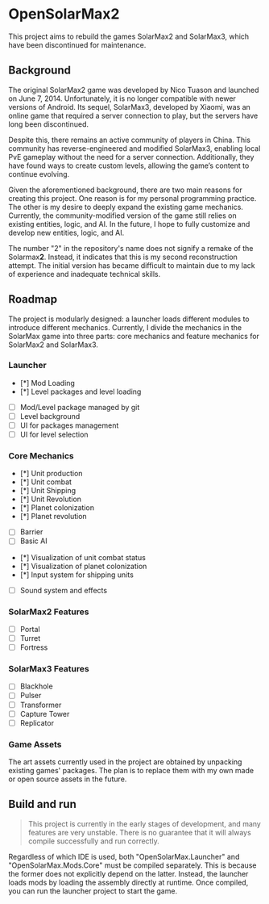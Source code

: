 # OpenSolarMax2

This project aims to rebuild the games SolarMax2 and SolarMax3, which have been discontinued for maintenance.

## Background

The original SolarMax2 game was developed by Nico Tuason and launched on June 7, 2014. Unfortunately, it is no longer compatible with newer versions of Android. Its sequel, SolarMax3, developed by Xiaomi, was an online game that required a server connection to play, but the servers have long been discontinued.

Despite this, there remains an active community of players in China. This community has reverse-engineered and modified SolarMax3, enabling local PvE gameplay without the need for a server connection. Additionally, they have found ways to create custom levels, allowing the game’s content to continue evolving.

Given the aforementioned background, there are two main reasons for creating this project. One reason is for my personal programming practice. The other is my desire to deeply expand the existing game mechanics. Currently, the community-modified version of the game still relies on existing entities, logic, and AI. In the future, I hope to fully customize and develop new entities, logic, and AI.

The number "2" in the repository's name does not signify a remake of the Solarmax**2**. Instead, it indicates that this is my second reconstruction attempt. The initial version has became difficult to maintain due to my lack of experience and inadequate technical skills.

## Roadmap

The project is modularly designed: a launcher loads different modules to introduce different mechanics. Currently, I divide the mechanics in the SolarMax game into three parts: core mechanics and feature mechanics for SolarMax2 and SolarMax3.

### Launcher

- [*] Mod Loading
- [*] Level packages and level loading
- [ ] Mod/Level package managed by git
- [ ] Level background
- [ ] UI for packages management
- [ ] UI for level selection

### Core Mechanics

- [*] Unit production
- [*] Unit combat
- [*] Unit Shipping
- [*] Unit Revolution
- [*] Planet colonization
- [*] Planet revolution
- [ ] Barrier
- [ ] Basic AI
- [*] Visualization of unit combat status
- [*] Visualization of planet colonization
- [*] Input system for shipping units
- [ ] Sound system and effects

### SolarMax2 Features

- [ ] Portal
- [ ] Turret
- [ ] Fortress

### SolarMax3 Features

- [ ] Blackhole
- [ ] Pulser
- [ ] Transformer
- [ ] Capture Tower
- [ ] Replicator

### Game Assets

The art assets currently used in the project are obtained by unpacking existing games' packages. The plan is to replace them with my own made or open source assets in the future.

## Build and run

> This project is currently in the early stages of development, and many features are very unstable. There is no guarantee that it will always compile successfully and run correctly.

Regardless of which IDE is used, both "OpenSolarMax.Launcher" and "OpenSolarMax.Mods.Core" must be compiled separately. This is because the former does not explicitly depend on the latter. Instead, the launcher loads mods by loading the assembly directly at runtime. Once compiled, you can run the launcher project to start the game.
